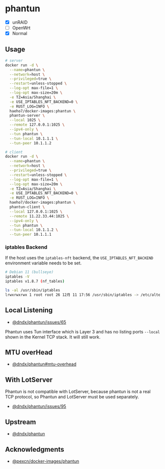 # phantun

- [x] unRAID
- [ ] OpenWrt
- [x] Normal

## Usage

```sh
# server
docker run -d \
  --name=phantun \
  --network=host \
  --privileged=true \
  --restart=unless-stopped \
  --log-opt max-file=1 \
  --log-opt max-size=20m \
  -e TZ=Asia/Shanghai \
  -e USE_IPTABLES_NFT_BACKEND=0 \
  -e RUST_LOG=INFO \
  haeho7/docker-images:phantun \
  phantun-server \
  --local 1025 \
  --remote 127.0.0.1:1025 \
  --ipv4-only \
  --tun phantun \
  --tun-local 10.1.1.1 \
  --tun-peer 10.1.1.2

# client
docker run -d \
  --name=phantun \
  --network=host \
  --privileged=true \
  --restart=unless-stopped \
  --log-opt max-file=1 \
  --log-opt max-size=20m \
  -e TZ=Asia/Shanghai \
  -e USE_IPTABLES_NFT_BACKEND=0 \
  -e RUST_LOG=INFO \
  haeho7/docker-images:phantun \
  phantun-client \
  --local 127.0.0.1:1025 \
  --remote 11.22.33.44:1025 \
  --ipv4-only \
  --tun phantun \
  --tun-local 10.1.1.2 \
  --tun-peer 10.1.1.1
```

### iptables Backend

If the host uses the `iptables-nft` backend, the `USE_IPTABLES_NFT_BACKEND` environment variable needs to be set.

```sh
# Debian 11 (bullseye)
iptables -V
iptables v1.8.7 (nf_tables)

ls -al /usr/sbin/iptables
lrwxrwxrwx 1 root root 26 12月 11 17:56 /usr/sbin/iptables -> /etc/alternatives/iptables
```

## Local Listening

- [@dndx/phantun/issues/65](https://github.com/dndx/phantun/issues/65)

Phantun uses Tun interface which is Layer 3 and has no listing ports `--local` shown in the Kernel TCP stack. It will still work.

## MTU overHead

- [@dndx/phantun#mtu-overhead](https://github.com/dndx/phantun#mtu-overhead)

## With LotServer

Phantun is not compatible with LotServer, because phantun is not a real TCP protocol, so Phantun and LotServer must be used separately.

- [@dndx/phantun/issues/95](https://github.com/dndx/phantun/issues/95)

## Upstream

- [@dndx/phantun](https://github.com/dndx/phantun)

## Acknowledgments

- [@pexcn/docker-images/phantun](https://github.com/pexcn/docker-images/tree/master/net/phantun)
